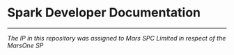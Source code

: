 # Spark Developer Documentation



***

_The IP in this repository was assigned to Mars SPC Limited in respect of the MarsOne SP_
